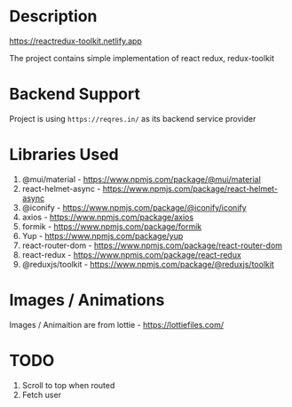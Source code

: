 # Description
https://reactredux-toolkit.netlify.app

The project contains simple implementation of react redux, redux-toolkit

# Backend Support 
Project is using `https://reqres.in/` as its backend service provider

# Libraries Used 
1. @mui/material - https://www.npmjs.com/package/@mui/material
2. react-helmet-async - https://www.npmjs.com/package/react-helmet-async
3. @iconify - https://www.npmjs.com/package/@iconify/iconify
4. axios - https://www.npmjs.com/package/axios
5. formik - https://www.npmjs.com/package/formik
5. Yup - https://www.npmjs.com/package/yup
6. react-router-dom - https://www.npmjs.com/package/react-router-dom
7. react-redux - https://www.npmjs.com/package/react-redux
8. @reduxjs/toolkit - https://www.npmjs.com/package/@reduxjs/toolkit

# Images / Animations 

Images / Animaition are from lottie - https://lottiefiles.com/

# TODO
1. Scroll to top when routed
2. Fetch user 


